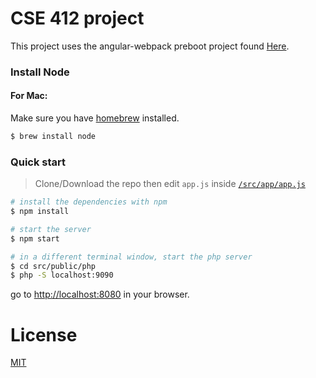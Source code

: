 # CSE 412 project

This project uses the angular-webpack preboot project found [Here](https://github.com/preboot/angular-webpack).

### Install Node
#### For Mac:

Make sure you have [homebrew](http://brew.sh/) installed.
```bash
$ brew install node
```

### Quick start

> Clone/Download the repo then edit `app.js` inside [`/src/app/app.js`](/src/app/app.js)

```bash
# install the dependencies with npm
$ npm install

# start the server
$ npm start

# in a different terminal window, start the php server
$ cd src/public/php
$ php -S localhost:9090
```

go to [http://localhost:8080](http://localhost:8080) in your browser.

# License

[MIT](/LICENSE)

